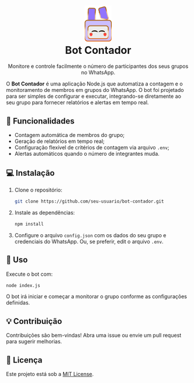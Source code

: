<h1 align="center" id="project_name">
  <br />
  <img src="assets/logo2.png" alt="Logo" width="74px">
  <br />
Bot Contador
  <br />
</h1>
<p align="center"> Monitore e controle facilmente o número de participantes dos seus grupos no WhatsApp. </p>

O **Bot Contador** é uma aplicação Node.js que automatiza a contagem e o monitoramento de membros em grupos do WhatsApp. O bot foi projetado para ser simples de configurar e executar, integrando-se diretamente ao seu grupo para fornecer relatórios e alertas em tempo real.

## 📝 Funcionalidades

- Contagem automática de membros do grupo;
- Geração de relatórios em tempo real;
- Configuração flexível de critérios de contagem via arquivo `.env`;
- Alertas automáticos quando o número de integrantes muda.

## 💻 Instalação

1. Clone o repositório:
    ```bash
    git clone https://github.com/seu-usuario/bot-contador.git
    ```
2. Instale as dependências:
    ```bash
    npm install
    ```
3. Configure o arquivo `config.json` com os dados do seu grupo e credenciais do WhatsApp. Ou, se preferir, edit o arquivo `.env`. 

## 📌 Uso

Execute o bot com:

```bash
node index.js
```
O bot irá iniciar e começar a monitorar o grupo conforme as configurações definidas. 

## 💡 Contribuição

Contribuições são bem-vindas! Abra uma issue ou envie um pull request para sugerir melhorias.

## 📄 Licença

Este projeto está sob a [MIT License](LICENSE).

